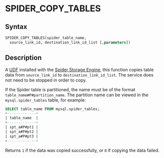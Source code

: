 # SPIDER_COPY_TABLES

## Syntax

```sql
SPIDER_COPY_TABLES(spider_table_name, 
  source_link_id, destination_link_id_list [,parameters])
```

## Description

A [UDF](/programming-customizing-mariadb/user-defined-functions/) installed with the [Spider Storage Engine](/columns-storage-engines-and-plugins/storage-engines/spider/), this function copies table data from `source_link_id` to `destination_link_id_list`. The service does not need to be stopped in order to copy.

If the Spider table is partitioned, the name must be of the format `table_name#P#partition_name`. The partition name can be viewed in the `mysql.spider_tables` table, for example:

```sql
SELECT table_name FROM mysql.spider_tables;
+-------------+
| table_name  |
+-------------+
| spt_a#P#pt1 |
| spt_a#P#pt2 |
| spt_a#P#pt3 |
+-------------+
```

Returns `1` if the data was copied successfully, or `0` if copying the data failed.